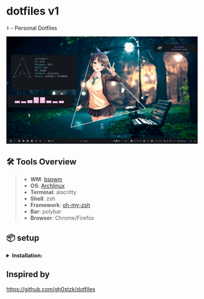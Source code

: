 # dotfiles v1
⚕ - Personal Dotfiles

![rice](https://raw.githubusercontent.com/adilhyz/dotfiles-v1/master/preview/all.gif)

## 🛠️ Tools Overview

> - **WM**: [bspwm](https://github.com/baskerville/bspwm)
> - **OS**: [Archlinux]([https://archlinux.org/])
> - **Terminal**: alacritty
> - **Shell**: zsh
> - **Framework**: [oh-my-zsh](https://ohmyz.sh/)
> - **Bar**: polybar
> - **Browser**: Chrome/Firefox

## 📦 setup

<details>
<summary><b>Installation:</b></summary>

The installer only works for **ARCH** Linux, and based distros.

<b>Open a terminal in HOME</b>
- **First download the installer**
```sh
curl https://raw.githubusercontent.com/adilhyz/dotfiles-v1/master/RiceInstaller -o $HOME/RiceInstaller
```
- **Now give it execute permissions**
```sh
chmod +x RiceInstaller
```
- **Finally run the installer**
```sh
./RiceInstaller
```
</details>

## Inspired by

https://github.com/gh0stzk/dotfiles
